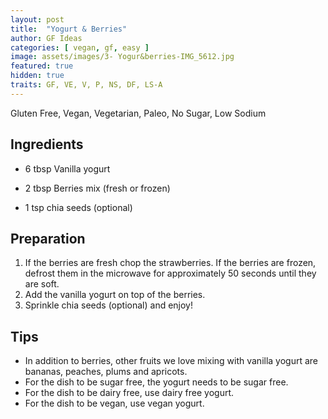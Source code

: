 ```yaml
---
layout: post
title:  "Yogurt & Berries"
author: GF Ideas
categories: [ vegan, gf, easy ]
image: assets/images/3- Yogur&berries-IMG_5612.jpg
featured: true
hidden: true
traits: GF, VE, V, P, NS, DF, LS-A
---
```


Gluten Free, Vegan, Vegetarian, Paleo, No Sugar, Low Sodium 



## Ingredients

* 6 tbsp Vanilla yogurt

* 2 tbsp Berries mix (fresh or frozen)

* 1 tsp chia seeds (optional)

## Preparation

1. If the berries are fresh chop the strawberries. If the berries are frozen, defrost them in the microwave for approximately 50 seconds until they are soft.
2. Add the vanilla yogurt on top of the berries.
3. Sprinkle chia seeds (optional) and enjoy!

## Tips

* In addition to berries, other fruits we love mixing with vanilla yogurt are bananas, peaches, plums and apricots.
* For the dish to be sugar free, the yogurt needs to be sugar free.
* For the dish to be dairy free, use dairy free yogurt.
* For the dish to be vegan, use vegan yogurt.
